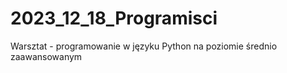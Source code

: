 # 2023_12_18_Programisci
Warsztat - programowanie w języku Python na poziomie średnio zaawansowanym
